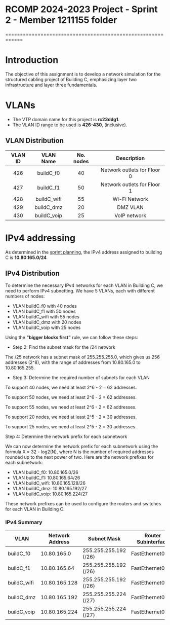 # RCOMP 2024-2023 Project - Sprint 2 - Member 1211155 folder

============================================================

# Introduction

The objective of this assignment is to develop a network simulation for the structured
cabling project of Building C, emphasizing layer two infrastructure and layer three fundamentals.

# VLANs

- The VTP domain name for this project is **rc23ddg1**.
- The VLAN ID range to be used is **426-430**, (inclusive).

## VLAN Distribution

| VLAN ID |  VLAN Name  | No. nodes |         Description         |
| :-----: | :---------: | :-------: | :-------------------------: |
|   426   |  buildC_f0  |    40     | Network outlets for Floor 0 |
|   427   |  buildC_f1  |    50     | Network outlets for Floor 1 |
|   428   | buildC_wifi |    55     |        Wi-Fi Network        |
|   429   | buildC_dmz  |    20     |          DMZ VLAN           |
|   430   | buildC_voip |    25     |        VoIP network         |

# IPv4 addressing

As determined in the [sprint planning](../planning.md), the IPv4 address assigned to building C
is **10.80.165.0/24**

## IPv4 Distribution

To determine the necessary IPv4 networks for each VLAN in Building C, we need to perform IPv4 subnetting.
We have 5 VLANs, each with different numbers of nodes:

- VLAN buildC_f0 with 40 nodes
- VLAN buildC_f1 with 50 nodes
- VLAN buildC_wifi with 55 nodes
- VLAN buildC_dmz with 20 nodes
- VLAN buildC_voip with 25 nodes

Using the **"bigger blocks first"** rule, we can follow these steps:

- Step 2: Find the subnet mask for the /24 network

The /25 network has a subnet mask of 255.255.255.0, which gives us 256 addresses (2^8), with the
range of addresses from 10.80.165.0 to 10.80.165.255.

- Step 3: Determine the required number of subnets for each VLAN

To support 40 nodes, we need at least 2^6 - 2 = 62 addresses.

To support 50 nodes, we need at least 2^6 - 2 = 62 addresses.

To support 55 nodes, we need at least 2^6 - 2 = 62 addresses.

To support 20 nodes, we need at least 2^5 - 2 = 30 addresses.

To support 25 nodes, we need at least 2^5 - 2 = 30 addresses.

Step 4: Determine the network prefix for each subnetwork

We can now determine the network prefix for each subnetwork using the formula X = 32 - log2(N),
where N is the number of required addresses rounded up to the next power of two.
Here are the network prefixes for each subnetwork:

- VLAN buildC_f0: 10.80.165.0/26
- VLAN buildC_f1: 10.80.165.64/26
- VLAN buildC_wifi: 10.80.165.128/26
- VLAN buildC_dmz: 10.80.165.192/27
- VLAN buildC_voip: 10.80.165.224/27

These network prefixes can be used to configure the routers and switches for each VLAN in Building C.

### IPv4 Summary

| VLAN        | Network Address | Subnet Mask           | Router Subinterface |
| ----------- | --------------- | --------------------- | ------------------- |
| buildC_f0   | 10.80.165.0     | 255.255.255.192 (/26) | FastEthernet0/0.1   |
| buildC_f1   | 10.80.165.64    | 255.255.255.192 (/26) | FastEthernet0/0.2   |
| buildC_wifi | 10.80.165.128   | 255.255.255.192 (/26) | FastEthernet0/0.3   |
| buildC_dmz  | 10.80.165.192   | 255.255.255.224 (/27) | FastEthernet0/0.4   |
| buildC_voip | 10.80.165.224   | 255.255.255.224 (/27) | FastEthernet0/0.5   |
